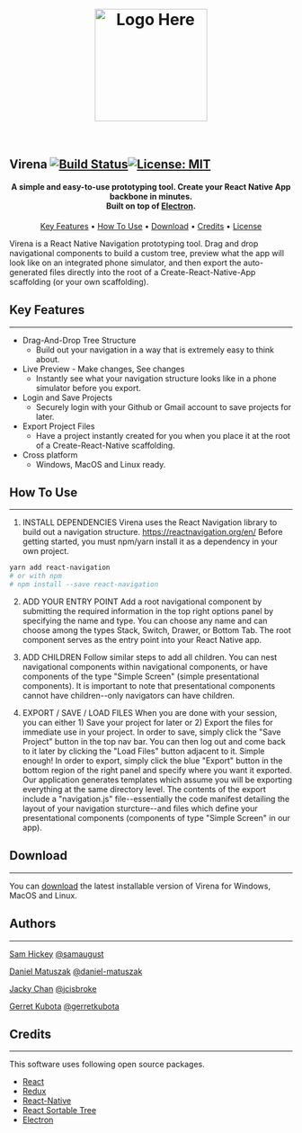 <h1 align="center">
  <br>
  <a href="#"><img src="https://raw.githubusercontent.com/virena-app/virena/master/assets/readme-logo.png" alt="Logo Here" width="200"></a>
  <br>
  <br>
</h1>

## <strong>Virena</strong> [![Build Status](https://travis-ci.com/virena-app/virena.svg?branch=master)](https://travis-ci.com/virena-app/virena)[![License: MIT](https://img.shields.io/badge/License-MIT-yellow.svg)](https://opensource.org/licenses/MIT)

<h4 align="center">A simple and easy-to-use prototyping tool. Create your React Native App backbone in minutes.
<br>
 Built on top of <a href="http://electron.atom.io" target="_blank">Electron</a>.</h4>

<p align="center">
  <a href="#key-features">Key Features</a> •
  <a href="#how-to-use">How To Use</a> •
  <a href="#download">Download</a> •
  <a href="#credits">Credits</a> •
  <a href="#license">License</a>
</p>

Virena is a React Native Navigation prototyping tool. Drag and drop navigational components to build a custom tree, preview what the app will look like on an integrated phone simulator, and then export the auto-generated files directly into the root of a Create-React-Native-App scaffolding (or your own scaffolding).



## <strong>Key Features</strong> 
***
* Drag-And-Drop Tree Structure
  - Build out your navigation in a way that is extremely easy to think about.
* Live Preview - Make changes, See changes
  - Instantly see what your navigation structure looks like in a phone simulator before you export.
* Login and Save Projects
  - Securely login with your Github or Gmail account to save projects for later.
* Export Project Files
  - Have a project instantly created for you when you place it at the root of a Create-React-Native scaffolding.
* Cross platform
  - Windows, MacOS and Linux ready.



## <strong>How To Use</strong>
***

1. INSTALL DEPENDENCIES
Virena uses the React Navigation library to build out a navigation structure. https://reactnavigation.org/en/ Before getting started, you must npm/yarn install it as a dependency in your own project.

```bash
yarn add react-navigation
# or with npm
# npm install --save react-navigation
```

2. ADD YOUR ENTRY POINT
  Add a root navigational component by submitting the required information in the top right options panel by specifying the name and type. You can choose any name and can choose among the types Stack, Switch, Drawer, or Bottom Tab. The root component serves as the entry point into your React Native app.

3. ADD CHILDREN
  Follow similar steps to add all children. You can nest navigational components within navigational components, or have components of the type "Simple Screen" (simple presentational components). It is important to note that presentational components cannot have children--only navigators can have children.
  
4. EXPORT / SAVE / LOAD FILES
  When you are done with your session, you can either 1) Save your project for later or 2) Export the files for immediate use in your project. In order to save, simply click the "Save Project" button in the top nav bar. You can then log out and come back to it later by clicking the "Load Files" button adjacent to it. Simple enough! In order to export, simply click the blue "Export" button in the bottom region of the right panel and specify where you want it exported. Our application generates templates which assume you will be exporting everything at the same directory level. The contents of the export include a "navigation.js" file--essentially the code manifest detailing the layout of your navigation sturcture--and files which define your presentational components (components of type "Simple Screen" in our app).



## <strong>Download</strong>
***
You can [download](https://github.com/virenaappdownloadstuff) the latest installable version of Virena for Windows, MacOS and Linux.

## <strong>Authors</strong>
***
[Sam Hickey](https://linkedin.com/in/) [@samaugust](https://github.com/samaugust)

[Daniel Matuszak](https://linkedin.com/in/) [@daniel-matuszak](https://github.com/daniel-matuszak)

[Jacky Chan](https://linkedin.com/in/) [@jcisbroke](https://github.com/jcisbroke)

[Gerret Kubota](https://linkedin.com/in/gerretkubota) [@gerretkubota](https://github.com/gerretkubota)



## <strong>Credits</strong>
***
This software uses following open source packages.

- [React](https://reactjs.org)
- [Redux](https://reduxjs.org)
- [React-Native](https://facebook.github.io/react-native/)
- [React Sortable Tree](https://github.com/mikcaweb/react-sortable-tree)
- [Electron](http://electron.atom.io/)
